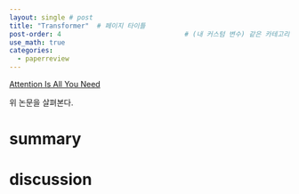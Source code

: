 ```yaml
---
layout: single # post
title: "Transformer"  # 페이지 타이틀
post-order: 4                               # (내 커스텀 변수) 같은 카테고리 내 정렬 순서
use_math: true
categories:
  - paperreview
---
```


[Attention Is All You Need][paperlink]

[paperlink]:https://arxiv.org/abs/1706.03762

위 논문을 살펴본다.

# summary



# discussion





